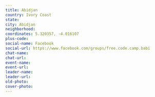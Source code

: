 ```yaml
---
title: Abidjan
country: Ivory Coast
state: 
city: Abidjan
neighborhood: 
coordinates: 5.320357, -4.016107
plus-code:
social-name: Facebook
social-url: https://www.facebook.com/groups/free.code.camp.babi
chat-name:
chat-url:
event-name:
event-url:
leader-name:
leader-url:
old-photo: 
cover-photo:
---
```


